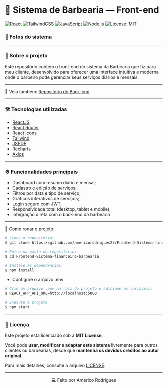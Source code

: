 # 💈 Sistema de Barbearia — Front-end

[![React](https://img.shields.io/badge/React-20232A?style=for-the-badge&logo=react&logoColor=61DAFB)](https://react.dev/)
[![TailwindCSS](https://img.shields.io/badge/TailwindCSS-0F172A?style=for-the-badge&logo=tailwindcss&logoColor=38B2AC)](https://tailwindcss.com/)
[![JavaScript](https://img.shields.io/badge/JavaScript-F7DF1E?style=for-the-badge&logo=javascript&logoColor=000)](https://developer.mozilla.org/docs/Web/JavaScript)
[![Node.js](https://img.shields.io/badge/Node.js-339933?style=for-the-badge&logo=node.js&logoColor=white)](https://nodejs.org/)
[![License: MIT](https://img.shields.io/badge/License-MIT-green?style=for-the-badge)](./LICENSE)

### 📸 Fotos do sistema


---

### 📘 Sobre o projeto
<p>Este repositório contém o front-end do sistema da Barbearia que fiz para meu cliente, desenvolvido para oferecer uma interface intuitiva e moderna onde o barbeiro pode gerenciar seus serviços diários e mensais.</p>

---

🔗 Veja também: <a href="https://github.com/americorodrigues25/Backend-Sistema-financeiro-barbearia">Repositório do Back-end</a>

---

### 🛠️ Tecnologias utilizadas
* [ReactJS](https://react.dev/)
* [React Router](https://reactrouter.com/)
* [React Icons](https://react-icons.github.io/react-icons/)
* [Tailwind](https://tailwindcss.com/)
* [JSPDF](https://www.npmjs.com/package/jspdf-autotable)
* [Recharts](https://recharts.github.io/en-US)
* [Axios](https://axios-http.com/ptbr/docs/intro)

---

### ⚙️ Funcionalidades principais
* Dashboard com resumo diário e mensal;
* Cadastro e edição de serviços;
* Filtros por data e tipo de serviço;
* Gráficos interativos de serviços;
* Login seguro com JWT;
* Responsividade total (desktop, tablet e mobile);
* Integração direta com o back-end da barbearia

---

🚀 Como rodar o projeto:

``` bash
# clone o repositório:
$ git clone https://github.com/americorodrigues25/Frontend-Sistema-financeiro-barbearia.git
```

``` bash
# Entre na pasta do repositório:
$ cd Frontend-Sistema-financeiro-barbearia
```

``` bash
# Instale as dependências:
$ npm install
```

* Configure o arquivo .env

``` bash
# Crie um arquivo .env na raiz do projeto e adicione as variáveis:
$ REACT_APP_API_URL=http://localhost:5000
```

``` bash
# Execute o projeto
$ npm start
```

---

### 🧾 Licença
Este projeto está licenciado sob a **MIT License**.   

Você pode **usar, modificar e adaptar este sistema** livremente para outros clientes ou barbearias, desde que **mantenha os devidos créditos ao autor original**.  

Para mais detalhes, consulte o arquivo [LICENSE](./LICENSE).

---

<div align="center">💻 Feito por Américo Rodrigues</div>

